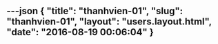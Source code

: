 ---json
{
    "title": "thanhvien-01",
    "slug": "thanhvien-01",
    "layout": "users.layout.html",
    "date": "2016-08-19 00:06:04"
}
---